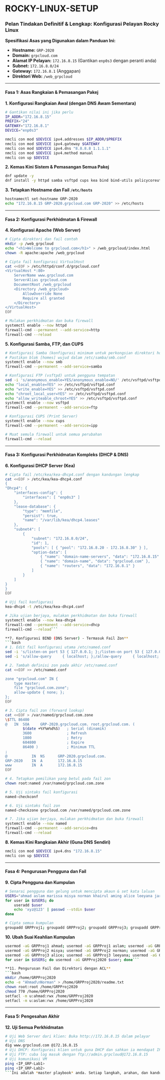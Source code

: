 # ROCKY-LINUX-SETUP


### **Pelan Tindakan Definitif & Lengkap: Konfigurasi Pelayan Rocky Linux**

**Spesifikasi Asas yang Digunakan dalam Panduan Ini:**
*   **Hostname:** `GRP-2020`
*   **Domain:** `grpcloud.com`
*   **Alamat IP Pelayan:** `172.16.8.15` (Gantikan `enp0s3` dengan peranti anda)
*   **Subnet:** `172.16.8.0/24`
*   **Gateway:** `172.16.8.1` (Anggapan)
*   **Direktori Web:** `/web_grpcloud`

---

#### **Fasa 1: Asas Rangkaian & Pemasangan Pakej**

**1. Konfigurasi Rangkaian Awal (dengan DNS Awam Sementara)**
```bash
# Gantikan nilai ini jika perlu
IP_ADDR="172.16.8.15"
PREFIX="24"
GATEWAY="172.16.8.1"
DEVICE="enp0s3"

nmcli con mod $DEVICE ipv4.addresses $IP_ADDR/$PREFIX
nmcli con mod $DEVICE ipv4.gateway $GATEWAY
nmcli con mod $DEVICE ipv4.dns "8.8.8.8 1.1.1.1"
nmcli con mod $DEVICE ipv4.method manual
nmcli con up $DEVICE
```

**2. Kemas Kini Sistem & Pemasangan Semua Pakej**
```bash
dnf update -y
dnf install -y httpd samba vsftpd cups kea bind bind-utils policycoreutils-python-utils
```

**3. Tetapkan Hostname dan Fail `/etc/hosts`**
```bash
hostnamectl set-hostname GRP-2020
echo "172.16.8.15 GRP-2020.grpcloud.com GRP-2020" >> /etc/hosts
```

---

#### **Fasa 2: Konfigurasi Perkhidmatan & Firewall**

**4. Konfigurasi Apache (Web Server)**
```bash
# Cipta direktori dan fail contoh
mkdir -p /web_grpcloud
echo "<h1>Welcome to grpcloud.com</h1>" > /web_grpcloud/index.html
chown -R apache:apache /web_grpcloud

# Cipta fail konfigurasi VirtualHost
cat <<EOF > /etc/httpd/conf.d/grpcloud.conf
<VirtualHost *:80>
    ServerName www.grpcloud.com
    ServerAlias grpcloud.com
    DocumentRoot /web_grpcloud
    <Directory /web_grpcloud>
        AllowOverride None
        Require all granted
    </Directory>
</VirtualHost>
EOF

# Mulakan perkhidmatan dan buka firewall
systemctl enable --now httpd
firewall-cmd --permanent --add-service=http
firewall-cmd --reload
```

**5. Konfigurasi Samba, FTP, dan CUPS**
```bash
# Konfigurasi Samba (konfigurasi minimum untuk perkongsian direktori home)
# Pastikan blok [homes] wujud dalam /etc/samba/smb.conf
systemctl enable --now smb
firewall-cmd --permanent --add-service=samba

# Konfigurasi FTP (vsftpd) untuk pengguna tempatan
sed -i 's/anonymous_enable=YES/anonymous_enable=NO/' /etc/vsftpd/vsftpd.conf
echo "local_enable=YES" >> /etc/vsftpd/vsftpd.conf
echo "write_enable=YES" >> /etc/vsftpd/vsftpd.conf
echo "chroot_local_user=YES" >> /etc/vsftpd/vsftpd.conf
echo "allow_writeable_chroot=YES" >> /etc/vsftpd/vsftpd.conf
systemctl enable --now vsftpd
firewall-cmd --permanent --add-service=ftp

# Konfigurasi CUPS (Print Server)
systemctl enable --now cups
firewall-cmd --permanent --add-service=ipp

# Muat semula firewall untuk semua perubahan
firewall-cmd --reload
```

---

#### **Fasa 3: Konfigurasi Perkhidmatan Kompleks (DHCP & DNS)**

**6. Konfigurasi DHCP Server (Kea)**
```bash
# Cipta fail /etc/kea/kea-dhcp4.conf dengan kandungan lengkap
cat <<EOF > /etc/kea/kea-dhcp4.conf
{
"Dhcp4": {
    "interfaces-config": {
        "interfaces": [ "enp0s3" ]
    },
    "lease-database": {
        "type": "memfile",
        "persist": true,
        "name": "/var/lib/kea/dhcp4.leases"
    },
    "subnet4": [
        {
            "subnet": "172.16.8.0/24",
            "id": 1,
            "pools": [ { "pool": "172.16.8.20 - 172.16.8.30" } ],
            "option-data": [
                { "name": "domain-name-servers", "data": "172.16.8.15" },
                { "name": "domain-name", "data": "grpcloud.com" },
                { "name": "routers", "data": "172.16.8.1" }
            ]
        }
    ]
}
}
EOF

# Uji fail konfigurasi
kea-dhcp4 -t /etc/kea/kea-dhcp4.conf

# Jika ujian berjaya, mulakan perkhidmatan dan buka firewall
systemctl enable --now kea-dhcp4
firewall-cmd --permanent --add-service=dhcp
firewall-cmd --reload```

**7. Konfigurasi BIND (DNS Server) - Termasuk Fail Zon**
```bash
# 1. Edit fail konfigurasi utama /etc/named.conf
sed -i 's/listen-on port 53 { 127.0.0.1; };/listen-on port 53 { 127.0.0.1; 172.16.8.15; };/' /etc/named.conf
sed -i 's/allow-query     { localhost; };/allow-query     { localhost; 172.16.8.0\/24; };/' /etc/named.conf

# 2. Tambah definisi zon pada akhir /etc/named.conf
cat <<EOF >> /etc/named.conf

zone "grpcloud.com" IN {
    type master;
    file "grpcloud.com.zone";
    allow-update { none; };
};
EOF

# 3. Cipta fail zon (forward lookup)
cat <<EOF > /var/named/grpcloud.com.zone
\$TTL 86400
@   IN  SOA     GRP-2020.grpcloud.com. root.grpcloud.com. (
        $(date +%Y%m%d%S)   ; Serial (dinamik)
        3600                ; Refresh
        1800                ; Retry
        604800              ; Expire
        86400 )             ; Minimum TTL
;
@           IN  NS      GRP-2020.grpcloud.com.
GRP-2020    IN  A       172.16.8.15
www         IN  A       172.16.8.15
EOF

# 4. Tetapkan pemilikan yang betul pada fail zon
chown root:named /var/named/grpcloud.com.zone

# 5. Uji sintaks fail konfigurasi
named-checkconf

# 6. Uji sintaks fail zon
named-checkzone grpcloud.com /var/named/grpcloud.com.zone

# 7. Jika ujian berjaya, mulakan perkhidmatan dan buka firewall
systemctl enable --now named
firewall-cmd --permanent --add-service=dns
firewall-cmd --reload
```

**8. Kemas Kini Rangkaian Akhir (Guna DNS Sendiri)**
```bash
nmcli con mod $DEVICE ipv4.dns "172.16.8.15"
nmcli con up $DEVICE
```

---

#### **Fasa 4: Pengurusan Pengguna dan Fail**

**9. Cipta Pengguna dan Kumpulan**
```bash
# Senarai pengguna dan gelung untuk mencipta akaun & set kata laluan
USERS="ahmad aslam marissa misya norman khairul aming alice leeyana jarjit"
for user in $USERS; do
    useradd $user
    echo 'xyz@123' | passwd --stdin $user
done

# Cipta semua kumpulan
groupadd GRPProj1; groupadd GRPProj2; groupadd GRPProj3; groupadd GRPProj2020
```

**10. Ubah Suai Keahlian Kumpulan**
```bash
usermod -aG GRPProj1 ahmad; usermod -aG GRPProj1 aslam; usermod -aG GRPProj1 marissa
usermod -aG GRPProj2 misya; usermod -aG GRPProj2 norman; usermod -aG GRPProj2 khairul
usermod -aG GRPProj3 alice; usermod -aG GRPProj3 leeyana; usermod -aG GRPProj3 jarjit
for user in $USERS; do usermod -aG GRPProj2020 $user; done```

**11. Pengurusan Fail dan Direktori dengan ACL**
```bash
mkdir /home/GRPProj2020
echo -e "Ahmad\nNorman" > /home/GRPProj2020/readme.txt
chown root:root /home/GRPProj2020
chmod 770 /home/GRPProj2020
setfacl -m u:ahmad:rwx /home/GRPProj2020
setfacl -m u:aslam:rwx /home/GRPProj2020
```

---

#### **Fasa 5: Pengesahan Akhir**

**12. Uji Semua Perkhidmatan**
```bash
# Uji Web Server dari klien: Buka http://172.16.8.15 dalam pelayar
# Uji DNS
dig www.grpcloud.com @172.16.8.15
# Uji DHCP: Konfigurasi klien untuk guna DHCP dan sahkan ia mendapat IP dari julat yang betul
# Uji FTP: cuba log masuk dengan ftp://admin.grpcloud@172.16.8.15
# Uji komunikasi VM
ping <IP_GRP-Lab1>
ping <IP_GRP-Lab2>
```Ini adalah *master playbook* anda. Setiap langkah, arahan, dan kandungan fail yang diperlukan kini berada dalam satu dokumen. Simpan ini dengan baik. Ia adalah bukti kerja dan pengetahuan anda.
